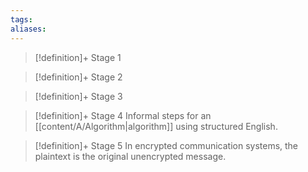 ```yaml
---
tags:
aliases:
---
```


> [!definition]+ Stage 1
>

> [!definition]+ Stage 2
>

> [!definition]+ Stage 3
>

> [!definition]+ Stage 4
> Informal steps for an [[content/A/Algorithm|algorithm]] using structured English.

> [!definition]+ Stage 5
> In encrypted communication systems, the plaintext is the original unencrypted message.



